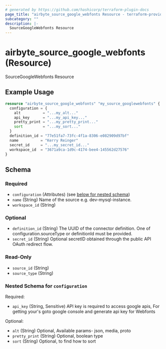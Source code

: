 ```yaml
---
# generated by https://github.com/hashicorp/terraform-plugin-docs
page_title: "airbyte_source_google_webfonts Resource - terraform-provider-airbyte"
subcategory: ""
description: |-
  SourceGoogleWebfonts Resource
---
```


# airbyte_source_google_webfonts (Resource)

SourceGoogleWebfonts Resource

## Example Usage

```terraform
resource "airbyte_source_google_webfonts" "my_source_googlewebfonts" {
  configuration = {
    alt          = "...my_alt..."
    api_key      = "...my_api_key..."
    pretty_print = "...my_pretty_print..."
    sort         = "...my_sort..."
  }
  definition_id = "77e51fa7-73fc-4f1a-8306-e082909d97bf"
  name          = "Kerry Reinger"
  secret_id     = "...my_secret_id..."
  workspace_id  = "3671a9ca-1d9c-4174-bee4-145562d27576"
}
```

<!-- schema generated by tfplugindocs -->
## Schema

### Required

- `configuration` (Attributes) (see [below for nested schema](#nestedatt--configuration))
- `name` (String) Name of the source e.g. dev-mysql-instance.
- `workspace_id` (String)

### Optional

- `definition_id` (String) The UUID of the connector definition. One of configuration.sourceType or definitionId must be provided.
- `secret_id` (String) Optional secretID obtained through the public API OAuth redirect flow.

### Read-Only

- `source_id` (String)
- `source_type` (String)

<a id="nestedatt--configuration"></a>
### Nested Schema for `configuration`

Required:

- `api_key` (String, Sensitive) API key is required to access google apis, For getting your's goto google console and generate api key for Webfonts

Optional:

- `alt` (String) Optional, Available params- json, media, proto
- `pretty_print` (String) Optional, boolean type
- `sort` (String) Optional, to find how to sort


